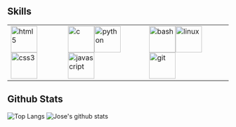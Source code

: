 ## Skills

<!-- | | | | 
| :--: | :--: | :--: |
| <img src="https://devicons.github.io/devicon/devicon.git/icons/html5/html5-original-wordmark.svg" alt="html5" width="40" height="40"/><img src="https://devicons.github.io/devicon/devicon.git/icons/css3/css3-original-wordmark.svg" alt="css3" width="40" height="40"/> | <img src="https://devicons.github.io/devicon/devicon.git/icons/c/c-original.svg" alt="c" width="40" height="40"/><img src="https://devicons.github.io/devicon/devicon.git/icons/python/python-original.svg" alt="python" width="40" height="40"/><img src="https://devicons.github.io/devicon/devicon.git/icons/javascript/javascript-original.svg" alt="javascript" width="40" height="40"/> | <img src="https://www.vectorlogo.zone/logos/gnu_bash/gnu_bash-icon.svg" alt="bash" width="40" height="40"/><img src="https://devicons.github.io/devicon/devicon.git/icons/linux/linux-original.svg" alt="linux" width="40" height="40"/> </a><img src="https://www.vectorlogo.zone/logos/git-scm/git-scm-icon.svg" alt="git" width="40" height="40"/> | -->

<table>
	<tbody>
		<td>
			<img src="https://devicons.github.io/devicon/devicon.git/icons/html5/html5-original-wordmark.svg" alt="html5" width="60" height="60"/><img src="https://devicons.github.io/devicon/devicon.git/icons/css3/css3-original-wordmark.svg" alt="css3" width="60" height="60"/> 
		</td>
		<td>
			<img src="https://devicons.github.io/devicon/devicon.git/icons/c/c-original.svg" alt="c" width="60" height="60"/><img src="https://devicons.github.io/devicon/devicon.git/icons/python/python-original.svg" alt="python" width="60" height="60"/><img src="https://devicons.github.io/devicon/devicon.git/icons/javascript/javascript-original.svg" alt="javascript" width="60" height="60"/>		
		</td>
		<td>
			<img src="https://www.vectorlogo.zone/logos/gnu_bash/gnu_bash-icon.svg" alt="bash" width="60" height="60"/><img src="https://devicons.github.io/devicon/devicon.git/icons/linux/linux-original.svg" alt="linux" width="60" height="60"/> </a><img src="https://www.vectorlogo.zone/logos/git-scm/git-scm-icon.svg" alt="git" width="60" height="60"/> 
		</td>
	</tbody>	
</table>

## Github Stats 

![Top Langs](https://github-readme-stats.vercel.app/api/top-langs/?username=JParrales&layout=compact&hide_border=true)
![Jose's github stats](https://github-readme-stats.vercel.app/api?username=JParrales&count_private=true&show_icons=true&hide_border=true&langs_count5)